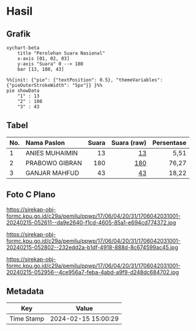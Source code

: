 # Hasil

## Grafik

```mermaid
xychart-beta
    title "Perolehan Suara Nasional"
    x-axis [01, 02, 03]
    y-axis "Suara" 0 --> 180
    bar [13, 180, 43]
```

```mermaid
%%{init: {"pie": {"textPosition": 0.5}, "themeVariables": {"pieOuterStrokeWidth": "5px"}} }%%
pie showData
    "1" : 13
    "2" : 180
    "3" : 43
```

## Tabel

| No. | Nama Paslon    | Suara | Suara (raw) | Persentase |
|:--- |:-------------- | -----:| -----------:| ----------:|
| 1   | ANIES MUHAIMIN | 13    | [13][p-1]   | 5,51       |
| 2   | PRABOWO GIBRAN | 180   | [180][p-2]  | 76,27      |
| 3   | GANJAR MAHFUD  | 43    | [43][p-3]   | 18,22      |


[p-1]: https://github.com/gigit-pemilu/pemilu-2024/blob/main/pilpres/hitung-suara/sub/17-bengkulu/sub/06-muko-muko/sub/04-pondok-suguh/sub/2031-teluk-bakung/sub/001-tps/sub/paslon-1.txt
[p-2]: https://github.com/gigit-pemilu/pemilu-2024/blob/main/pilpres/hitung-suara/sub/17-bengkulu/sub/06-muko-muko/sub/04-pondok-suguh/sub/2031-teluk-bakung/sub/001-tps/sub/paslon-2.txt
[p-3]: https://github.com/gigit-pemilu/pemilu-2024/blob/main/pilpres/hitung-suara/sub/17-bengkulu/sub/06-muko-muko/sub/04-pondok-suguh/sub/2031-teluk-bakung/sub/001-tps/sub/paslon-3.txt

## Foto C Plano

https://sirekap-obj-formc.kpu.go.id/c29a/pemilu/ppwp/17/06/04/20/31/1706042031001-20240215-052611--da9e2640-f1cd-4605-85a1-e694cd774372.jpg

https://sirekap-obj-formc.kpu.go.id/c29a/pemilu/ppwp/17/06/04/20/31/1706042031001-20240215-052802--232edd2a-b1df-4918-888d-8c674599ac45.jpg

https://sirekap-obj-formc.kpu.go.id/c29a/pemilu/ppwp/17/06/04/20/31/1706042031001-20240215-052956--4ce956a7-feba-4abd-a9f9-d248dc684702.jpg


## Metadata

| Key        | Value               |
| ---------- | ------------------- |
| Time Stamp | 2024-02-15 15:00:29 |



